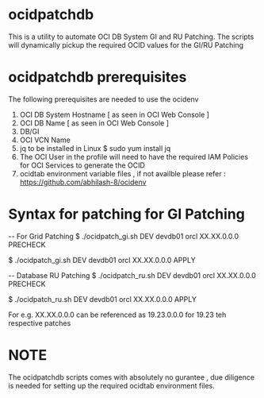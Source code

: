 # ocidpatchdb
This is a utility to automate OCI DB System GI and RU Patching.
The scripts will dynamically pickup the required OCID values for the GI/RU Patching

# ocidpatchdb prerequisites
The following prerequisites are needed to use the ocidenv
  1) OCI DB System Hostname [ as seen in OCI Web Console ]
  2) OCI DB Name            [ as seen in OCI Web Console ]
  3) DB/GI 
  4) OCI VCN Name
  5) jq to be installed in Linux 
    $ sudo yum install jq
  6) The OCI User in the profile will need to have the required IAM Policies for OCI Services to generate the OCID
  7) ocidtab environment variable files , if not availble  please refer : https://github.com/abhilash-8/ocidenv    
  
# Syntax for patching for GI Patching

-- For Grid Patching
$ ./ocidpatch_gi.sh DEV devdb01 orcl XX.XX.0.0.0 PRECHECK

$ ./ocidpatch_gi.sh DEV devdb01 orcl XX.XX.0.0.0 APPLY

-- Database RU Patching 
$ ./ocidpatch_ru.sh DEV devdb01 orcl XX.XX.0.0.0 PRECHECK

$ ./ocidpatch_ru.sh DEV devdb01 orcl XX.XX.0.0.0 APPLY

For e.g. XX.XX.0.0.0 can be referenced as 19.23.0.0.0 for 19.23 teh respective patches

# NOTE
The ocidpatchdb scripts comes with absolutely no gurantee , due diligence is needed for setting up the required ocidtab environment files.

